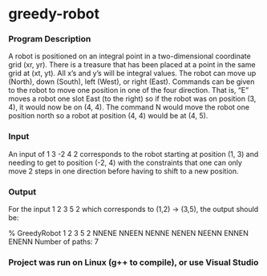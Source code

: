 # greedy-robot

### Program Description
A robot is positioned on an integral point in a two-dimensional coordinate grid (xr, yr). There is
a treasure that has been placed at a point in the same grid at (xt, yt). All x’s and y’s will be
integral values. The robot can move up (North), down (South), left (West), or right (East).
Commands can be given to the robot to move one position in one of the four direction. That is,
“E” moves a robot one slot East (to the right) so if the robot was on position (3, 4), it would now
be on (4, 4). The command N would move the robot one position north so a robot at position
(4, 4) would be at (4, 5).


### Input 
An input of 1 3 -2 4 2 corresponds to the robot starting at position (1, 3) and
needing to get to position (-2, 4) with the constraints that one can only move 2 steps in one
direction before having to shift to a new position.


### Output
For the input 1 2 3 5 2 which corresponds to (1,2) -> (3,5), the output should be:

% GreedyRobot 1 2 3 5 2
NNENE
NNEEN
NENNE
NENEN
NEENN
ENNEN
ENENN
Number of paths: 7

### Project was run on Linux (g++ to compile), or use Visual Studio
